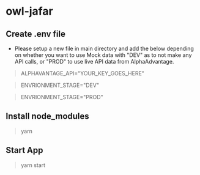# owl-jafar

## Create .env file

- Please setup a new file in main directory and add the below depending on whether you want to use Mock data with "DEV" as to not make any API calls, or "PROD" to use live API data from AlphaAdvantage.

> ALPHAVANTAGE_API="YOUR_KEY_GOES_HERE"

> ENVRIONMENT_STAGE="DEV"

> ENVRIONMENT_STAGE="PROD"

## Install node_modules

> yarn

## Start App

> yarn start
